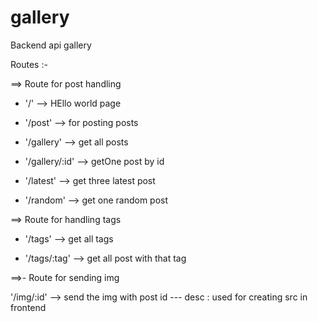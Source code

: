# gallery

Backend api gallery

Routes :-

==>  Route for post handling 

- '/' --> HEllo world page

- '/post' --> for posting posts

- '/gallery' --> get all posts

- '/gallery/:id' --> getOne post by id

- '/latest' --> get three latest post

- '/random' --> get one random post



==> Route for handling tags

- '/tags' --> get all tags

- '/tags/:tag' --> get all post with that  tag

==>- Route for sending img 

'/img/:id' --> send the img with post id 
     --- desc : used for creating src in frontend



